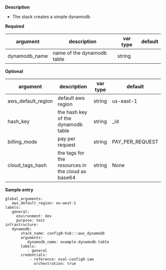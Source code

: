 **Description**

  - The stack creates a simple dynamodb

**Required**

| argument           | description                            | var type |  default      |
| ------------- | -------------------------------------- | -------- | ------------ |
| dynamodb_name   | name of the dynamodb table | string   |        |

**Optional**

| argument           | description                            | var type |  default      |
| ------------- | -------------------------------------- | -------- | ------------ |
| aws_default_region   | default aws region               | string   | us-east-1         |
| hash_key   | the hash key of the dynamodb table | string   |  \_id      |
| billing_mode   | pay per request | string   |  PAY_PER_REQUEST | 
| cloud_tags_hash | the tags for the resources in the cloud as base64 | string  | None         |

**Sample entry**

```
global_arguments:
   aws_default_region: eu-west-1
labels:
   general: 
     environment: dev
     purpose: test
infrastructure:
   dynamodb:
       stack_name: config0-hub:::aws_dynamodb
       arguments:
          dynamodb_name: example-dynamodb-table
       labels:
          - general
       credentials:
           - reference: eval-config0-iam
             orchestration: true
```

